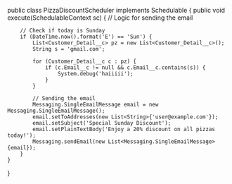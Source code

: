 public class PizzaDiscountScheduler implements Schedulable {
    public void execute(SchedulableContext sc) {
        // Logic for sending the email
        
        // Check if today is Sunday
        if (DateTime.now().format('E') == 'Sun') {
            List<Customer_Detail__c> pz = new List<Customer_Detail__c>();
            String s = 'gmail.com';
            
            for (Customer_Detail__c c : pz) {
                if (c.Email__c != null && c.Email__c.contains(s)) {
                    System.debug('haiiiii');
                }
            }
            
            // Sending the email
            Messaging.SingleEmailMessage email = new Messaging.SingleEmailMessage();
            email.setToAddresses(new List<String>{'user@example.com'});
            email.setSubject('Special Sunday Discount');
            email.setPlainTextBody('Enjoy a 20% discount on all pizzas today!');
            Messaging.sendEmail(new List<Messaging.SingleEmailMessage>{email});
        }
    }
}
